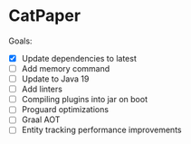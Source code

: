 # CatPaper

Goals:

- [x] Update dependencies to latest
- [ ] Add memory command
- [ ] Update to Java 19
- [ ] Add linters
- [ ] Compiling plugins into jar on boot
- [ ] Proguard optimizations
- [ ] Graal AOT
- [ ] Entity tracking performance improvements
